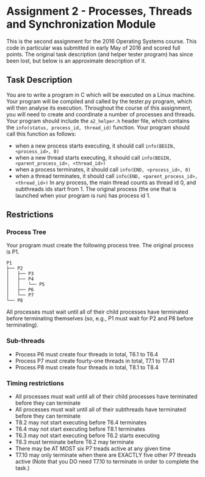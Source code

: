 # Assignment 2 - Processes, Threads and Synchronization Module
This is the second assignment for the 2016 Operating Systems course.
This code in particular was submitted in early May of 2016 and scored full points.
The original task description (and helper tester program) has since been lost, but below is an approximate description of it.

## Task Description
You are to write a program in C which will be executed on a Linux machine.
Your program will be compiled and called by the tester.py program, which will then analyse its execution.
Throughout the course of this assignment, you will need to create and coordinate a number of processes and threads. Your program should include the `a2_helper.h` header file, which contains the `info(status, process_id, thread_id)` function. Your program should call this function as follows:
- when a new process starts executing, it should call `info(BEGIN, <process_id>, 0)`
- when a new thread starts executing, it should call `info(BEGIN, <parent_process_id>, <thread_id>)`
- when a process terminates, it should call `info(END, <process_id>, 0)`
- when a thread terminates, it should call `info(END, <parent_process_id>, <thread_id>)`
In any process, the main thread counts as thread id 0, and subthreads ids start from 1. The original process (the one that is launched when your program is run) has process id 1.

## Restrictions

### Process Tree
Your program must create the following process tree. The original process is P1.
```
P1
├── P2
│   ├── P3
│   ├── P4
│   │   └── P5
│   ├── P6
│   └── P7
└── P8
```
All processes must wait until all of their child processes have terminated before terminating themselves (so, e.g., P1 must wait for P2 and P8 before terminating).

### Sub-threads
- Process P6 must create four threads in total, T6.1 to T6.4
- Process P7 must create fourty-one threads in total, T7.1 to T7.41
- Process P8 must create four threads in total, T8.1 to T8.4

### Timing restrictions
- All processes must wait until all of their child processes have terminated before they can terminate
- All processes must wait until all of their subthreads have terminated before they can terminate
- T8.2 may not start executing before T6.4 terminates
- T6.4 may not start executing before T8.1 terminates
- T6.3 may not start executing before T6.2 starts executing
- T6.3 must terminate before T6.2 may terminate
- There may be AT MOST six P7 treads active at any given time
- T7.10 may only terminate when there are EXACTLY five other P7 threads active
(Note that you DO need T7.10 to terminate in order to complete the task.)

